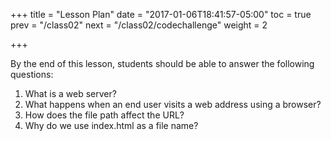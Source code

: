 +++
title = "Lesson Plan"
date = "2017-01-06T18:41:57-05:00"
toc = true
prev = "/class02"
next = "/class02/codechallenge"
weight = 2

+++

By the end of this lesson, students should be able to answer the following questions:

1. What is a web server?
2. What happens when an end user visits a web address using a browser?
3. How does the file path affect the URL?
4. Why do we use index.html as a file name?